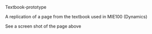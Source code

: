 Textbook-prototype

A replication of a page from the textbook used in MIE100 (Dynamics)

See a screen shot of the page above
